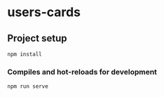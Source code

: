 # users-cards

## Project setup
```
npm install
```

### Compiles and hot-reloads for development
```
npm run serve

